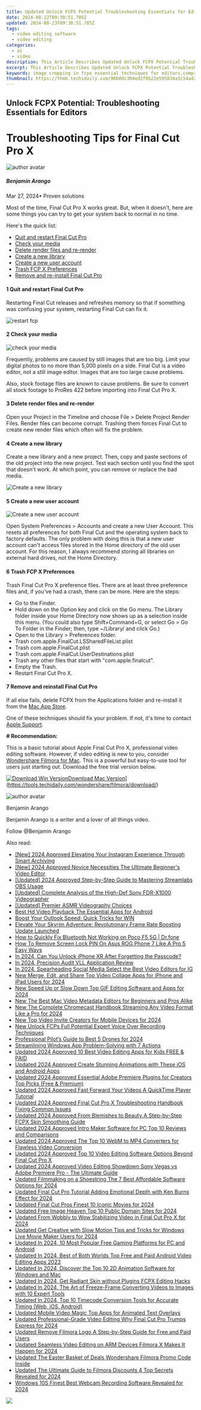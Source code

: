 ```yaml
---
title: Updated Unlock FCPX Potential Troubleshooting Essentials for Editors
date: 2024-08-22T09:30:51.705Z
updated: 2024-08-23T09:30:51.705Z
tags: 
  - video editing software
  - video editing
categories: 
  - ai
  - video
description: This Article Describes Updated Unlock FCPX Potential Troubleshooting Essentials for Editors
excerpt: This Article Describes Updated Unlock FCPX Potential Troubleshooting Essentials for Editors
keywords: image cropping in fcpx essential techniques for editors,compressor essentials for fcpx editors tips and tricks,maximizing fcpx efficiency troubleshooting strategies for editors,unlock fcpx potential troubleshooting secrets revealed,unlock fcps full potential top 5 editing secrets revealed,mastering titles in fcpx essential skills for video editors,unlock fcpx potential troubleshooting essentials for editors
thumbnail: https://thmb.techidaily.com/96b0dc304ed2f0b22e595834a3c54ad25662873342662329d5363509351a52f0.jpg
---
```


## Unlock FCPX Potential: Troubleshooting Essentials for Editors

# Troubleshooting Tips for Final Cut Pro X

![author avatar](https://images.wondershare.com/filmora/article-images/benjamin-arango-author.jpg)

##### Benjamin Arango

 Mar 27, 2024• Proven solutions

Most of the time, Final Cut Pro X works great. But, when it doesn't, here are some things you can try to get your system back to normal in no time.

Here's the quick list:

* [Quit and restart Final Cut Pro](#part1)
* [Check your media](#part2)
* [Delete render files and re-render](#part3)
* [Create a new library](#part4)
* [Create a new user account](#part5)
* [Trash FCP X Preferences](#part6)
* [Remove and re-install Final Cut Pro](#part7)

#### 1 Quit and restart Final Cut Pro

Restarting Final Cut releases and refreshes memory so that if something was confusing your system, restarting Final Cut can fix it.

![restart fcp](https://images.wondershare.com/images/multimedia/video-editor/restart.png "restart fcp")

#### 2 Check your media

![check your media](https://images.wondershare.com/images/multimedia/video-editor/image-size.png "check your media")

Frequently, problems are caused by still images that are too big. Limit your digital photos to no more than 5,000 pixels on a side. Final Cut is a video editor, not a still image editor. Images that are too large cause problems.

Also, stock footage files are known to cause problems. Be sure to convert all stock footage to ProRes 422 before importing into Final Cut Pro X.

#### 3 Delete render files and re-render

Open your Project in the Timeline and choose File > Delete Project Render Files. Render files can become corrupt. Trashing them forces Final Cut to create new render files which often will fix the problem.

#### 4 Create a new library

Create a new library and a new project. Then, copy and paste sections of the old project into the new project. Test each section until you find the spot that doesn't work. At which point, you can remove or replace the bad media.

![Create a new library](https://images.wondershare.com/images/multimedia/video-editor/new-project.png "Create a new library")

#### 5 Create a new user account

![Create a new user account](https://images.wondershare.com/images/multimedia/video-editor/new-ccount.png "Create a new user account")

Open System Preferences > Accounts and create a new User Account. This resets all preferences for both Final Cut and the operating system back to factory defaults. The only problem with doing this is that a new user account can't access files stored in the Home directory of the old user account. For this reason, I always recommend storing all libraries on external hard drives, not the Home Directory.

#### 6 Trash FCP X Preferences

Trash Final Cut Pro X preference files. There are at least three preference files and, if you've had a crash, there can be more. Here are the steps:

* Go to the Finder.
* Hold down on the Option key and click on the Go menu. The Library folder inside your Home Directory now shows up as a selection inside this menu. (You could also type Shift+Command+G, or select Go > Go To Folder in the Finder; then, type \~/Library/ and click Go.)
* Open to the Library > Preferences folder.
* Trash com.apple.FinalCut.LSSharedFileList.plist
* Trash com.apple.FinalCut.plist
* Trash com.apple.FinalCut.UserDestinations.plist
* Trash any other files that start with "com.apple.finalcut".
* Empty the Trash.
* Restart Final Cut Pro X.

#### 7 Remove and reinstall Final Cut Pro

If all else fails, delete FCPX from the Applications folder and re-install it from the [Mac App Store](https://itunes.apple.com/us/app/final-cut-pro/id424389933?mt=12).

One of these techniques should fix your problem. If not, it's time to contact [Apple Support](http://www.apple.com/support/).

**\# Recommendation:**

This is a basic tutorial about Apple Final Cut Pro X, professional video editing software. However, if video editing is new to you, consider [Wondershare Filmora for Mac](https://tools.techidaily.com/wondershare/filmora/download/). This is a powerful but easy-to-use tool for users just starting out. Download the free trial version below.

[![Download Win Version](https://images.wondershare.com/filmora/guide/download-btn-win.jpg)](https://tools.techidaily.com/wondershare/filmora/download/)[Download Mac Version](https://images.wondershare.com/filmora/guide/download-btn-mac.jpg)](https://tools.techidaily.com/wondershare/filmora/download/)

![author avatar](https://images.wondershare.com/filmora/article-images/benjamin-arango-author.jpg)

Benjamin Arango

Benjamin Arango is a writer and a lover of all things video.

Follow @Benjamin Arango

<span class="atpl-alsoreadstyle">Also read:</span>
<div><ul>
<li><a href="https://instagram-video-files.techidaily.com/new-2024-approved-elevating-your-instagram-experience-through-smart-archiving/"><u>[New] 2024 Approved  Elevating Your Instagram Experience Through Smart Archiving</u></a></li>
<li><a href="https://desktop-recording.techidaily.com/new-2024-approved-novice-necessities-the-ultimate-beginners-video-editor/"><u>[New] 2024 Approved  Novice Necessities  The Ultimate Beginner's Video Editor</u></a></li>
<li><a href="https://screen-mirroring-recording.techidaily.com/updated-2024-approved-step-by-step-guide-to-mastering-streamlabs-obs-usage/"><u>[Updated] 2024 Approved  Step-by-Step Guide to Mastering Streamlabs OBS Usage</u></a></li>
<li><a href="https://extra-resources.techidaily.com/updated-complete-analysis-of-the-high-def-sony-fdr-x1000-videographer/"><u>[Updated] Complete Analysis of the High-Def Sony FDR-X1000 Videographer</u></a></li>
<li><a href="https://facebook-video-share.techidaily.com/updated-premier-asmr-videography-choices/"><u>[Updated] Premier ASMR Videography Choices</u></a></li>
<li><a href="https://fox-helps.techidaily.com/best-hd-video-playback-the-essential-apps-for-android/"><u>Best Hd Video Playback  The Essential Apps for Android</u></a></li>
<li><a href="https://win11-tips.techidaily.com/boost-your-outlook-speed-quick-tricks-for-win/"><u>Boost Your Outlook Speed: Quick Tricks for WIN</u></a></li>
<li><a href="https://tech-recovery.techidaily.com/elevate-your-skyrim-adventure-revolutionary-frame-rate-boosting-update-launched/"><u>Elevate Your Skyrim Adventure: Revolutionary Frame Rate Boosting Update Launched</u></a></li>
<li><a href="https://howto.techidaily.com/how-to-quickly-fix-bluetooth-not-working-on-poco-f5-5g-drfone-by-drfone-fix-android-problems-fix-android-problems/"><u>How to Quickly Fix Bluetooth Not Working on Poco F5 5G | Dr.fone</u></a></li>
<li><a href="https://android-unlock.techidaily.com/how-to-remove-screen-lock-pin-on-asus-rog-phone-7-like-a-pro-5-easy-ways-by-drfone-android/"><u>How To Remove Screen Lock PIN On Asus ROG Phone 7 Like A Pro 5 Easy Ways</u></a></li>
<li><a href="https://ios-unlock.techidaily.com/in-2024-can-you-unlock-iphone-xr-after-forgetting-the-passcode-by-drfone-ios/"><u>In 2024, Can You Unlock iPhone XR After Forgetting the Passcode?</u></a></li>
<li><a href="https://fox-blue.techidaily.com/in-2024-precision-audit-vll-application-review/"><u>In 2024, Precision Audit  VLL Application Review</u></a></li>
<li><a href="https://instagram-video-recordings.techidaily.com/in-2024-spearheading-social-media-select-the-best-video-editors-for-ig/"><u>In 2024, Spearheading Social Media  Select the Best Video Editors for IG</u></a></li>
<li><a href="https://ai-video-tools.techidaily.com/new-merge-edit-and-share-top-video-collage-apps-for-iphone-and-ipad-users-for-2024/"><u>New Merge, Edit, and Share Top Video Collage Apps for iPhone and iPad Users for 2024</u></a></li>
<li><a href="https://ai-video-tools.techidaily.com/new-speed-up-or-slow-down-top-gif-editing-software-and-apps-for-2024/"><u>New Speed Up or Slow Down Top GIF Editing Software and Apps for 2024</u></a></li>
<li><a href="https://ai-video-tools.techidaily.com/new-the-best-mac-video-metadata-editors-for-beginners-and-pros-alike/"><u>New The Best Mac Video Metadata Editors for Beginners and Pros Alike</u></a></li>
<li><a href="https://ai-video-tools.techidaily.com/new-the-complete-chromecast-handbook-streaming-any-video-format-like-a-pro-for-2024/"><u>New The Complete Chromecast Handbook Streaming Any Video Format Like a Pro for 2024</u></a></li>
<li><a href="https://ai-video-tools.techidaily.com/new-top-video-invite-creators-for-mobile-devices-for-2024/"><u>New Top Video Invite Creators for Mobile Devices for 2024</u></a></li>
<li><a href="https://ai-video-tools.techidaily.com/new-unlock-fcps-full-potential-expert-voice-over-recording-techniques/"><u>New Unlock FCPs Full Potential Expert Voice Over Recording Techniques</u></a></li>
<li><a href="https://extra-support.techidaily.com/professional-pilots-guide-to-best-5-drones-for-2024/"><u>Professional Pilot’s Guide to Best 5 Drones for 2024</u></a></li>
<li><a href="https://win11-tips.techidaily.com/streamlining-windows-app-problem-solving-with-7-actions/"><u>Streamlining Windows App Problem-Solving with 7 Actions</u></a></li>
<li><a href="https://ai-video-tools.techidaily.com/updated-2024-approved-10-best-video-editing-apps-for-kids-free-and-paid/"><u>Updated 2024 Approved 10 Best Video Editing Apps for Kids FREE & PAID</u></a></li>
<li><a href="https://ai-video-tools.techidaily.com/updated-2024-approved-create-stunning-animations-with-these-ios-and-android-apps/"><u>Updated 2024 Approved Create Stunning Animations with These iOS and Android Apps</u></a></li>
<li><a href="https://ai-video-tools.techidaily.com/updated-2024-approved-essential-adobe-premiere-plugins-for-creators-top-picks-free-and-premium/"><u>Updated 2024 Approved Essential Adobe Premiere Plugins for Creators Top Picks (Free & Premium)</u></a></li>
<li><a href="https://ai-video-tools.techidaily.com/updated-2024-approved-fast-forward-your-videos-a-quicktime-player-tutorial/"><u>Updated 2024 Approved Fast Forward Your Videos A QuickTime Player Tutorial</u></a></li>
<li><a href="https://ai-video-tools.techidaily.com/updated-2024-approved-final-cut-pro-x-troubleshooting-handbook-fixing-common-issues/"><u>Updated 2024 Approved Final Cut Pro X Troubleshooting Handbook Fixing Common Issues</u></a></li>
<li><a href="https://ai-video-tools.techidaily.com/updated-2024-approved-from-blemishes-to-beauty-a-step-by-step-fcpx-skin-smoothing-guide/"><u>Updated 2024 Approved From Blemishes to Beauty A Step-by-Step FCPX Skin Smoothing Guide</u></a></li>
<li><a href="https://ai-video-tools.techidaily.com/updated-2024-approved-intro-maker-software-for-pc-top-10-reviews-and-comparisons/"><u>Updated 2024 Approved Intro Maker Software for PC Top 10 Reviews and Comparisons</u></a></li>
<li><a href="https://ai-video-tools.techidaily.com/updated-2024-approved-the-top-10-webm-to-mp4-converters-for-flawless-video-conversion/"><u>Updated 2024 Approved The Top 10 WebM to MP4 Converters for Flawless Video Conversion</u></a></li>
<li><a href="https://ai-video-tools.techidaily.com/updated-2024-approved-top-10-video-editing-software-options-beyond-final-cut-pro-x/"><u>Updated 2024 Approved Top 10 Video Editing Software Options Beyond Final Cut Pro X</u></a></li>
<li><a href="https://ai-video-tools.techidaily.com/updated-2024-approved-video-editing-showdown-sony-vegas-vs-adobe-premiere-pro-the-ultimate-guide/"><u>Updated 2024 Approved Video Editing Showdown Sony Vegas vs Adobe Premiere Pro - The Ultimate Guide</u></a></li>
<li><a href="https://ai-video-tools.techidaily.com/updated-filmmaking-on-a-shoestring-the-7-best-affordable-software-options-for-2024/"><u>Updated Filmmaking on a Shoestring The 7 Best Affordable Software Options for 2024</u></a></li>
<li><a href="https://ai-video-tools.techidaily.com/updated-final-cut-pro-tutorial-adding-emotional-depth-with-ken-burns-effect-for-2024/"><u>Updated Final Cut Pro Tutorial Adding Emotional Depth with Ken Burns Effect for 2024</u></a></li>
<li><a href="https://ai-video-tools.techidaily.com/updated-final-cut-pros-finest-10-iconic-movies-for-2024/"><u>Updated Final Cut Pros Finest 10 Iconic Movies for 2024</u></a></li>
<li><a href="https://ai-video-tools.techidaily.com/updated-free-image-heaven-top-10-public-domain-sites-for-2024/"><u>Updated Free Image Heaven Top 10 Public Domain Sites for 2024</u></a></li>
<li><a href="https://ai-video-tools.techidaily.com/updated-from-wobbly-to-wow-stabilizing-video-in-final-cut-pro-x-for-2024/"><u>Updated From Wobbly to Wow Stabilizing Video in Final Cut Pro X for 2024</u></a></li>
<li><a href="https://ai-video-tools.techidaily.com/updated-get-creative-with-slow-motion-tips-and-tricks-for-windows-live-movie-maker-users-for-2024/"><u>Updated Get Creative with Slow Motion Tips and Tricks for Windows Live Movie Maker Users for 2024</u></a></li>
<li><a href="https://ai-video-tools.techidaily.com/updated-in-2024-10-most-popular-free-gaming-platforms-for-pc-and-android/"><u>Updated In 2024, 10 Most Popular Free Gaming Platforms for PC and Android</u></a></li>
<li><a href="https://ai-video-tools.techidaily.com/updated-in-2024-best-of-both-worlds-top-free-and-paid-android-video-editing-apps-2023/"><u>Updated In 2024, Best of Both Worlds Top Free and Paid Android Video Editing Apps 2023</u></a></li>
<li><a href="https://ai-video-tools.techidaily.com/updated-in-2024-discover-the-top-10-2d-animation-software-for-windows-and-mac/"><u>Updated In 2024, Discover the Top 10 2D Animation Software for Windows and Mac</u></a></li>
<li><a href="https://ai-video-tools.techidaily.com/updated-in-2024-get-radiant-skin-without-plugins-fcpx-editing-hacks/"><u>Updated In 2024, Get Radiant Skin without Plugins FCPX Editing Hacks</u></a></li>
<li><a href="https://ai-video-tools.techidaily.com/updated-in-2024-the-art-of-freeze-frame-converting-videos-to-images-with-10-expert-tools/"><u>Updated In 2024, The Art of Freeze-Frame Converting Videos to Images with 10 Expert Tools</u></a></li>
<li><a href="https://ai-video-tools.techidaily.com/updated-in-2024-top-10-timecode-conversion-tools-for-accurate-timing-web-ios-android/"><u>Updated In 2024, Top 10 Timecode Conversion Tools for Accurate Timing (Web, iOS, Android)</u></a></li>
<li><a href="https://ai-video-tools.techidaily.com/updated-mobile-video-magic-top-apps-for-animated-text-overlays/"><u>Updated Mobile Video Magic Top Apps for Animated Text Overlays</u></a></li>
<li><a href="https://ai-video-tools.techidaily.com/updated-professional-grade-video-editing-why-final-cut-pro-trumps-express-for-2024/"><u>Updated Professional-Grade Video Editing Why Final Cut Pro Trumps Express for 2024</u></a></li>
<li><a href="https://ai-video-tools.techidaily.com/updated-remove-filmora-logo-a-step-by-step-guide-for-free-and-paid-users/"><u>Updated Remove Filmora Logo A Step-by-Step Guide for Free and Paid Users</u></a></li>
<li><a href="https://ai-video-tools.techidaily.com/updated-seamless-video-editing-on-arm-devices-filmora-x-makes-it-happen-for-2024/"><u>Updated Seamless Video Editing on ARM Devices Filmora X Makes It Happen for 2024</u></a></li>
<li><a href="https://ai-video-tools.techidaily.com/updated-the-easter-basket-of-deals-wondershare-filmora-promo-code-inside/"><u>Updated The Easter Basket of Deals Wondershare Filmora Promo Code Inside</u></a></li>
<li><a href="https://ai-video-tools.techidaily.com/updated-the-ultimate-guide-to-filmora-discounts-4-top-secrets-revealed-for-2024/"><u>Updated The Ultimate Guide to Filmora Discounts 4 Top Secrets Revealed for 2024</u></a></li>
<li><a href="https://ai-video-tools.techidaily.com/windows-10s-finest-best-webcam-recording-software-revealed-for-2024/"><u>Windows 10S Finest Best Webcam Recording Software Revealed for 2024</u></a></li>
</ul></div>

<ins class="adsbygoogle"
      style="display:block"
      data-ad-client="ca-pub-7571918770474297"
      data-ad-slot="8358498916"
      data-ad-format="auto"
      data-full-width-responsive="true"></ins>
<!-- affiliate ads begin -->
<a href="https://shop.systoolsgroup.com/affiliate.php?ACCOUNT=SYSTOOBY&AFFILIATE=108875&PATH=https%3A%2F%2Fwww.systoolsgroup.com%3FAFFILIATE%3D108875%26RESOURCE%3DSysTools%2BGmail%2BBackup"><img src="https://www.systoolsgroup.com/box/gmail-backup.png" border="0"></a>
<!-- affiliate ads end -->